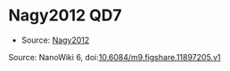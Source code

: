 <a name="material" />

# Nagy2012 QD7
<script type="application/ld+json">
  {
    "@context": "https://schema.org/",
    "@type": "ChemicalSubstance",
    "@id": "https://egonw.github.io/nanowiki/nanowiki133.html#material",
    "http://purl.org/dc/terms/conformsTo":
      {
        "@type": "CreativeWork",
        "@id": "https://bioschemas.org/profiles/ChemicalSubstance/0.4-RELEASE/"
      },
    "identfier": "133",
    "name": "Nagy2012 QD7",
    "url": "https://egonw.github.io/nanowiki/nanowiki133.html#material",
    "sameAs": "http://127.0.0.1/mediawiki/index.php/Special:URIResolver/Nagy2012_QD7"
  }
</script>


* Source: [Nagy2012](articleNagy2012.md)


Source: NanoWiki 6, doi:[10.6084/m9.figshare.11897205.v1](https://doi.org/10.6084/m9.figshare.11897205.v1)
